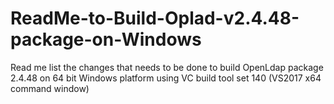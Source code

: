 # ReadMe-to-Build-Oplad-v2.4.48-package-on-Windows
Read me list the changes that needs to be done to build OpenLdap package 2.4.48 on 64 bit Windows platform using VC build tool set 140 (VS2017 x64 command window)

